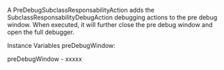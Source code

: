 A PreDebugSubclassResponsabilityAction adds the SubclassResponsabilityDebugAction debugging actions to the pre debug window. When executed, it will further close the pre debug window and open the full debugger. Instance Variables	preDebugWindow:		<Object>preDebugWindow	- xxxxx